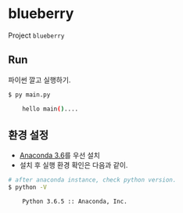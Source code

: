 # blueberry

Project `blueberry`

## Run 

파이썬 깔고 실행하기.

```bash
$ py main.py

    hello main()....

```

## 환경 설정

- [Anaconda 3.6](https://www.anaconda.com/download/#macos)를 우선 설치
- 설치 후 실행 환경 확인은 다음과 같이.

```bash
# after anaconda instance, check python version.
$ python -V

    Python 3.6.5 :: Anaconda, Inc.
    
```
